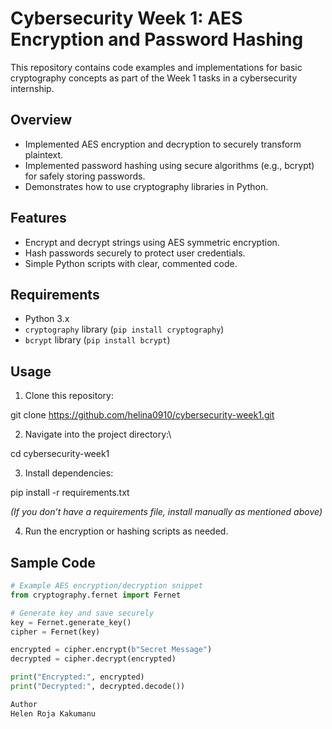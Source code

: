 # Cybersecurity Week 1: AES Encryption and Password Hashing

This repository contains code examples and implementations for basic cryptography concepts as part of the Week 1 tasks in a cybersecurity internship.

## Overview

- Implemented AES encryption and decryption to securely transform plaintext.
- Implemented password hashing using secure algorithms (e.g., bcrypt) for safely storing passwords.
- Demonstrates how to use cryptography libraries in Python.

## Features

- Encrypt and decrypt strings using AES symmetric encryption.
- Hash passwords securely to protect user credentials.
- Simple Python scripts with clear, commented code.

## Requirements

- Python 3.x
- `cryptography` library (`pip install cryptography`)
- `bcrypt` library (`pip install bcrypt`)

## Usage

1. Clone this repository:


git clone https://github.com/helina0910/cybersecurity-week1.git

2. Navigate into the project directory:\

cd cybersecurity-week1

3. Install dependencies:

pip install -r requirements.txt

*(If you don’t have a requirements file, install manually as mentioned above)*

4. Run the encryption or hashing scripts as needed.

## Sample Code

```python
# Example AES encryption/decryption snippet
from cryptography.fernet import Fernet

# Generate key and save securely
key = Fernet.generate_key()
cipher = Fernet(key)

encrypted = cipher.encrypt(b"Secret Message")
decrypted = cipher.decrypt(encrypted)

print("Encrypted:", encrypted)
print("Decrypted:", decrypted.decode())

Author
Helen Roja Kakumanu

